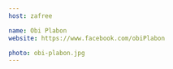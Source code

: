 ```yaml
---
host: zafree

name: Obi Plabon
website: https://www.facebook.com/obiPlabon

photo: obi-plabon.jpg
---
```

